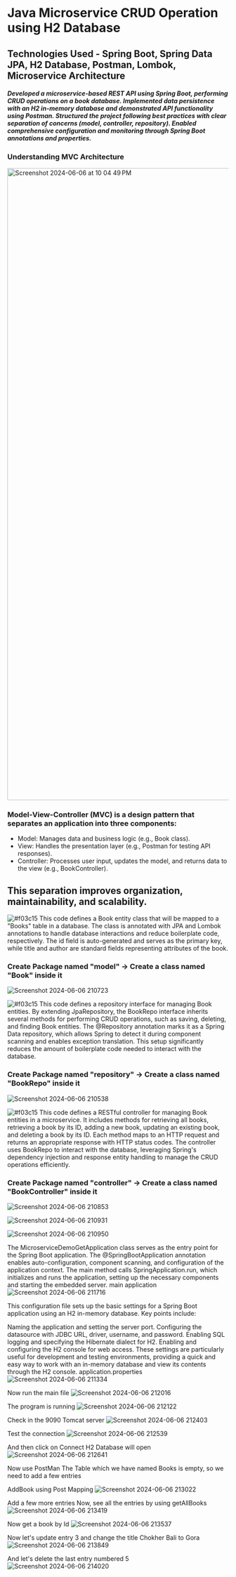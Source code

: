 # Java Microservice CRUD Operation using H2 Database
## Technologies Used - Spring Boot,  Spring Data JPA,  H2 Database,  Postman,  Lombok,  Microservice Architecture

##### Developed a microservice-based REST API using Spring Boot, performing CRUD operations on a book database. Implemented data persistence with an H2 in-memory database and demonstrated API functionality using Postman. Structured the project following best practices with clear separation of concerns (model, controller, repository). Enabled comprehensive configuration and monitoring through Spring Boot annotations and properties.

### Understanding MVC Architecture

<img width="1440" alt="Screenshot 2024-06-06 at 10 04 49 PM" src="https://github.com/SohamJana11/Java-Microservice---CRUD-Operation/assets/162604344/9f7b2212-f116-438c-9c4b-37b4421cf5b2">

### Model-View-Controller (MVC) is a design pattern that separates an application into three components:

- Model: Manages data and business logic (e.g., Book class).
- View: Handles the presentation layer (e.g., Postman for testing API responses).
- Controller: Processes user input, updates the model, and returns data to the view (e.g., BookController).
  
This separation improves organization, maintainability, and scalability.
---------------------------------------------------------------------------------------------------


![#f03c15](https://via.placeholder.com/15/f03c15/f03c15.png) This code defines a Book entity class that will be mapped to a "Books" table in a database. The class is annotated with JPA and Lombok annotations to handle database interactions and reduce boilerplate code, respectively. The id field is auto-generated and serves as the primary key, while title and author are standard fields representing attributes of the book. 

### Create Package named "model" -> Create a class named "Book" inside it

![Screenshot 2024-06-06 210723](https://github.com/SohamJana11/Java-Microservice---CRUD-Operation/assets/162604344/36973db5-a589-4a48-bf50-e533c654be78)


![#f03c15](https://via.placeholder.com/15/f03c15/f03c15.png) This code defines a repository interface for managing Book entities. By extending JpaRepository, the BookRepo interface inherits several methods for performing CRUD operations, such as saving, deleting, and finding Book entities. The @Repository annotation marks it as a Spring Data repository, which allows Spring to detect it during component scanning and enables exception translation. This setup significantly reduces the amount of boilerplate code needed to interact with the database.

### Create Package named "repository" -> Create a class named "BookRepo" inside it

![Screenshot 2024-06-06 210538](https://github.com/SohamJana11/Java-Microservice---CRUD-Operation/assets/162604344/428f0ed5-86f3-404d-b0b3-ddf2594431d0)


![#f03c15](https://via.placeholder.com/15/f03c15/f03c15.png) This code defines a RESTful controller for managing Book entities in a microservice. It includes methods for retrieving all books, retrieving a book by its ID, adding a new book, updating an existing book, and deleting a book by its ID. Each method maps to an HTTP request and returns an appropriate response with HTTP status codes. The controller uses BookRepo to interact with the database, leveraging Spring's dependency injection and response entity handling to manage the CRUD operations efficiently.

### Create Package named "controller" -> Create a class named "BookController" inside it

![Screenshot 2024-06-06 210853](https://github.com/SohamJana11/Java-Microservice---CRUD-Operation/assets/162604344/db05ca28-14b6-45e8-9d48-119b0c30f1ce)

![Screenshot 2024-06-06 210931](https://github.com/SohamJana11/Java-Microservice---CRUD-Operation/assets/162604344/e743d454-022a-48ab-af22-93d85d647263)

![Screenshot 2024-06-06 210950](https://github.com/SohamJana11/Java-Microservice---CRUD-Operation/assets/162604344/177f474d-28e7-4f60-b1fe-7efda257ff13)


The MicroserviceDemoGetApplication class serves as the entry point for the Spring Boot application. The @SpringBootApplication annotation enables auto-configuration, component scanning, and configuration of the application context. The main method calls SpringApplication.run, which initializes and runs the application, setting up the necessary components and starting the embedded server.
main application
![Screenshot 2024-06-06 211716](https://github.com/SohamJana11/Java-Microservice---CRUD-Operation/assets/162604344/d2c73c90-1cea-4e85-9032-aa5ded41beb4)

This configuration file sets up the basic settings for a Spring Boot application using an H2 in-memory database. Key points include:

Naming the application and setting the server port.
Configuring the datasource with JDBC URL, driver, username, and password.
Enabling SQL logging and specifying the Hibernate dialect for H2.
Enabling and configuring the H2 console for web access.
These settings are particularly useful for development and testing environments, providing a quick and easy way to work with an in-memory database and view its contents through the H2 console.
application.properties
![Screenshot 2024-06-06 211334](https://github.com/SohamJana11/Java-Microservice---CRUD-Operation/assets/162604344/e5312bae-d18d-49fd-8377-1b4336d5e74b)

Now run the main file
![Screenshot 2024-06-06 212016](https://github.com/SohamJana11/Java-Microservice---CRUD-Operation/assets/162604344/31106158-bbf8-48c6-b32d-f4e7716b5451)

The program is running
![Screenshot 2024-06-06 212122](https://github.com/SohamJana11/Java-Microservice---CRUD-Operation/assets/162604344/655675b5-c4c4-4779-b8ae-b79a1807e703)


Check in the 9090 Tomcat server
![Screenshot 2024-06-06 212403](https://github.com/SohamJana11/Java-Microservice---CRUD-Operation/assets/162604344/6949832a-5078-420d-a435-9cdb23bcf6af)

Test the connection
![Screenshot 2024-06-06 212539](https://github.com/SohamJana11/Java-Microservice---CRUD-Operation/assets/162604344/678ecc21-3ef1-4592-a528-fbdbd137553e)

And then click on Connect
H2 Database will open
![Screenshot 2024-06-06 212641](https://github.com/SohamJana11/Java-Microservice---CRUD-Operation/assets/162604344/233b3b82-6e7f-4037-8515-1f70d190eb1e)

Now use PostMan
The Table which we have named Books is empty, so we need to add a few entries

AddBook using Post Mapping
![Screenshot 2024-06-06 213022](https://github.com/SohamJana11/Java-Microservice---CRUD-Operation/assets/162604344/2be008a2-6266-402b-b99a-71de89efa0f1)

Add a few more entries
Now, see all the entries by using getAllBooks
![Screenshot 2024-06-06 213419](https://github.com/SohamJana11/Java-Microservice---CRUD-Operation/assets/162604344/e9a99feb-183d-49a2-8c8f-2b792ea0b850)

Now get a book by Id
![Screenshot 2024-06-06 213537](https://github.com/SohamJana11/Java-Microservice---CRUD-Operation/assets/162604344/97e56d94-6583-4d4b-b13e-c7c938d5d507)

Now let's update entry 3 and change the title Chokher Bali to Gora
![Screenshot 2024-06-06 213849](https://github.com/SohamJana11/Java-Microservice---CRUD-Operation/assets/162604344/5bc3e266-2b18-4b21-a919-8a3da507bb18)

And let's delete the last entry numbered 5
![Screenshot 2024-06-06 214020](https://github.com/SohamJana11/Java-Microservice---CRUD-Operation/assets/162604344/498b4d7b-1d72-41b4-8385-c00dfee68c16)










